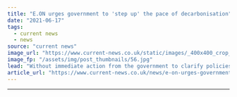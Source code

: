 ```yaml
---
title: "E.ON urges government to 'step up' the pace of decarbonisation"
date: "2021-06-17"
tags: 
  - current news
  - news
source: "current news"
image_url: "https://www.current-news.co.uk/static/images/_400x400_crop_center-center/e.on.jpg"
image_fp: "/assets/img/post_thumbnails/56.jpg"
lead: "Without immediate action from the government to clarify policies and introduce stricter regulation more urgently, the UK will miss its 2050 net zero goal, utility E.ON has warned."
article_url: "https://www.current-news.co.uk/news/e-on-urges-government-to-step-up-the-pace-of-decarbonisation-to-hit-2050-net-zero?utm_source=rss-feeds&utm_medium=rss&utm_campaign=rss"
---
```


---
